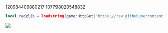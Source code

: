 120984406880217
107798020548832
``` lua
local redzlib = loadstring(game:HttpGet("https://raw.githubusercontent.com/Wuynnz/Lib/main/Redz.lua")()
```
<img src="https://t.bkit.co/w_669b859bb71a9.gif" />
